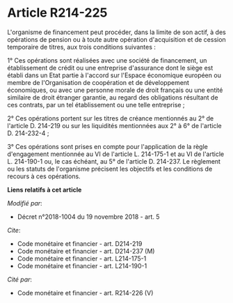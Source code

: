 # Article R214-225

L'organisme de financement peut procéder, dans la limite de son actif, à des opérations de pension ou à toute autre opération
d'acquisition et de cession temporaire de titres, aux trois conditions suivantes : 

1° Ces opérations sont réalisées avec une société de financement, un établissement de crédit ou une entreprise d'assurance
dont le siège est établi dans un Etat partie à l'accord sur l'Espace économique européen ou membre de l'Organisation de
coopération et de développement économiques, ou avec une personne morale de droit français ou une entité similaire de droit
étranger garantie, au regard des obligations résultant de ces contrats, par un tel établissement ou une telle entreprise ; 

2° Ces opérations portent sur les titres de créance mentionnés au 2° de l'article D. 214-219 ou sur les liquidités
mentionnées aux 2° à 6° de l'article D. 214-232-4 ; 

3° Ces opérations sont prises en compte pour l'application de la règle d'engagement mentionnée au VI de l'article L.
214-175-1 et au VI de l'article L. 214-190-1 ou, le cas échéant, au 5° de l'article D. 214-237. Le règlement ou les statuts
de l'organisme précisent les objectifs et les conditions de recours à ces opérations.

**Liens relatifs à cet article**

_Modifié par_:

  - Décret n°2018-1004 du 19 novembre 2018 - art. 5

_Cite_:

  - Code monétaire et financier - art. D214-219
  - Code monétaire et financier - art. D214-237 (M)
  - Code monétaire et financier - art. L214-175-1
  - Code monétaire et financier - art. L214-190-1

_Cité par_:

  - Code monétaire et financier - art. R214-226 (V)
